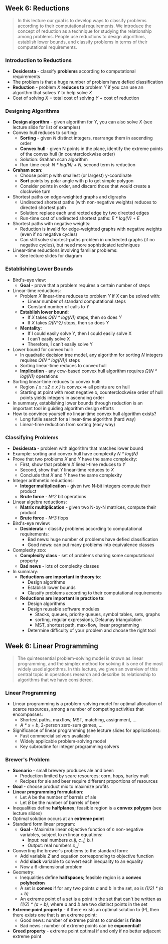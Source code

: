 ## Week 6: Reductions

> In this lecture our goal is to develop ways to classify problems according to their computational requirements. We introduce the concept of reduction as a technique for studying the relationship among problems. People use reductions to design algorithms, establish lower bounds, and classify problems in terms of their computational requirements.

### Introduction to Reductions
* **Desiderata** - classify **problems** according to computational requirements
* The problem is that a huge number of problem have defied classification
* **Reduction** - problem *X* **reduces to** problem *Y* if you can use an algorithm that solves *Y* to help solve *X*
* Cost of solving *X* = total cost of solving *Y* + cost of reduction

### Designing Algorithms
* **Design algorithm** - given algorithm for *Y*, you can also solve *X* (see lecture slide for list of examples)
* Convex hull reduces to sorting:
  * **Sorting** - given *N* distinct integers, rearrange them in ascending order
  * **Convex hull** - given N points in the plane, identify the extreme points of the convex hull (in counterclockwise order)
  * Solution: Graham scan algorithm
  * Run-time cost: *N * log(N) + N*, second term is reduction
* **Graham scan**:
  * Choose point p with smallest (or largest) y-coordinate
  * **Sort** points by polar angle with p to get simple polygon
  * Consider points in order, and discard those that would create a clockwise turn
* Shortest paths on edge-weighted graphs and digraphs
  * Undirected shortest paths (with non-negative weights) reduces to directed shortest path
  * Solution: replace each undirected edge by two directed edges
  * Run-time cost of undirected shortest paths: *E * log(V) + E*
* Shortest paths with negative weights:
  * Reduction is invalid for edge-weighted graphs with negative weights (even if no negative cycles)
  * Can still solve shortest-paths problem in undirected graphs (if no negative cycles), but need more sophisticated techniques
* Linear-time reductions involving familiar problems:
  * See lecture slides for diagram

### Establishing Lower Bounds
* Bird's-eye view:
  * **Goal** - prove that a problem requires a certain number of steps
* Linear-time reductions:
  * Problem *X* linear-time reduces to problem *Y* if *X* can be solved with:
    * Linear number of standard computational steps
    * Constant number of calls to *Y*
  * **Establish lower bound**:
    * If *X* takes *Ω(N * log(N))* steps, then so does *Y*
    * If *X* takes *Ω(N^2)* steps, then so does *Y*
  * **Mentality**:
    * If I could easily solve Y, then I could easily solve X
    * I can’t easily solve X
    * Therefore, I can’t easily solve Y
* Lower bound for convex hull:
  * In quadratic decision tree model, any algorithm for sorting *N* integers requires *Ω(N * log(N)))* steps
  * Sorting linear-time reduces to convex hull
  * **Implication** - any ccw-based convex hull algorithm requires *Ω(N * log(N))* operations
* Sorting linear-time reduces to convex hull:
  * Region *{ x : x2 ≥ x }* is convex ⇒ all points are on hull
  * Starting at point with most negative *x*, counterclockwise order of hull points yields integers in ascending order
* In summary, establishing lower bounds through reduction is an important tool in guiding algorithm design efforts
* How to convince yourself no linear-time convex hull algorithm exists?
  * Long futile search for a linear-time algorithm (hard way)
  * Linear-time reduction from sorting (easy way)

### Classifying Problems
* **Desiderata** - problem with algorithm that matches lower bound
* Example: sorting and convex hull have complexity *N * log(N)*
* Prove that two problems *X* and *Y* have the same complexity:
  * First, show that problem *X* linear-time reduces to *Y*
  * Second, show that *Y* linear-time reduces to *X*
  * Conclude that *X* and *Y* have the same complexity
* Integer arithmetic reductions:
  * **Integer multiplication** - given two N-bit integers compute their product
  * **Brute force** - *N^2* bit operations
* Linear algebra reductions:
  * **Matrix multiplication** - given two N-by-N matrices, compute their product
  * **Brute force** -  *N^3* flops
* Bird's-eye review:
  * **Desiderata** - classify problems according to computational requirements:
    * Bad news: huge number of problems have defied classification
    * Good news: can put many problems into equivalence classes
* Complexity zoo:
  * **Complexity class** - set of problems sharing some computational property
  * **Bad news** - lots of complexity classes
* In summary:
  * **Reductions are important in theory to**:
    * Design algorithms
    * Establish lower bounds
    * Classify problems according to their computational requirements
  * **Reductions are important in practice to**:
    * Design algorithms
    * Design reusable software modules
      * Stacks, queues, priority queues, symbol tables, sets, graphs
      * sorting, regular expressions, Delaunay triangulation
      * MST, shortest path, max-flow, linear programming
    * Determine difficulty of your problem and choose the right tool

## Week 6: Linear Programming

> The quintessential problem-solving model is known as linear programming, and the simplex method for solving it is one of the most widely used algorithms. In this lecture, we given an overview of this central topic in operations research and describe its relationship to algorithms that we have considered.

### Linear Programming
* Linear programming is a problem-solving model for optimal allocation of scarce resources, among a number of competing activities that encompasses:
  * Shortest paths, maxflow, MST, matching, assignment, ...
  * *A * x = b*, 2-person zero-sum games, ...
* Significance of linear programming (see lecture slides for applications):
  * Fast commercial solvers available
  * Widely applicable problem-solving model
  * Key subroutine for integer programming solvers

### Brewer's Problem
* **Scenario** - small brewery produces ale and beer:
  * Production limited by scare resources: corn, hops, barley malt
  * Recipes for ale and beer require different proportions of resources
* **Goal** - choose product mix to maximize profits
* **Linear programming formulation**:
  * Let *A* be the number of barrels of ale
  * Let *B* be the number of barrels of beer
* Inequalities define **halfplanes**; feasible region is a **convex polygon** (see lecture slides)
* Optimal solution occurs at an **extreme point**
* Standard form linear program:
  * **Goal** - Maximize linear objective function of *n* non-negative variables, subject to *m* linear equations:
    * Input: real numbers *a_ij, c_j, b_i*
    * Output: real numbers *x_j*
* Converting the brewer's problems to the standard form:
  * Add variable *Z* and equation corresponding to objective function
  * Add **slack** variable to convert each inequality to an equality
  * Now a 6-dimensional problem
* Geometry:
  * Inequalities define **halfspaces**; feasible region is a **convex polyhedron**
  * A set is **convex** if for any two points *a* and *b* in the set, so is *(1/2) * (a + b)*
  * An extreme point of a set is a point in the set that can't be written as *(1/2) * (a + b)*, where *a* and *b* are two distinct points in the set
* **Extreme point property** - if there exists an optimal solution to (P), then there exists one that is an extreme point:
  * Good news: number of extreme points to consider is **finite**
  * Bad news : number of extreme points can be **exponential!**
* **Greed property** - extreme point optimal if and only if no better adjacent extreme point
